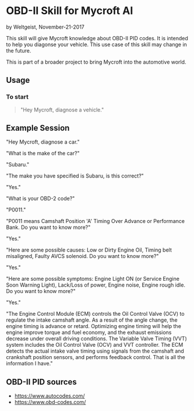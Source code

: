 # OBD-II Skill for Mycroft AI
by Weltgeist, November-21-2017

This skill will give Mycroft knowledge about OBD-II PID codes. It is intended to help you diagonse your vehicle. This use case of this skill may change in the future.

This is part of a broader project to bring Mycroft into the automotive world.

## Usage

### To start
> "Hey Mycroft, diagnose a vehicle."

## Example Session
"Hey Mycroft, diagnose a car."

"What is the make of the car?"

"Subaru."

"The make you have specified is Subaru, is this correct?"

"Yes."

"What is your OBD-2 code?"

"P0011."

"P0011 means Camshaft Position 'A' Timing Over Advance or Performance Bank. Do you want to know more?"

"Yes."

"Here are some possible causes: Low or Dirty Engine Oil, Timing belt misaligned, Faulty AVCS solenoid. Do you want to know more?"

"Yes."

"Here are some possible symptoms: Engine Light ON (or Service Engine Soon Warning Light), Lack/Loss of power, Engine noise, Engine rough idle. Do you want to know more?"

"Yes."

"The Engine Control Module (ECM) controls the Oil Control Valve (OCV) to regulate the intake camshaft angle. As a result of the angle change, the engine timing is advance or retard. Optimizing engine timing will help the engine improve torque and fuel economy, and the exhaust emissions decrease under overall driving conditions. The Variable Valve Timing (VVT) system includes the Oil Control Valve (OCV) and VVT controller. The ECM detects the actual intake valve timing using signals from the camshaft and crankshaft position sensors, and performs feedback control. That is all the information I have."


## OBD-II PID sources
- https://www.autocodes.com/
- https://www.obd-codes.com/
